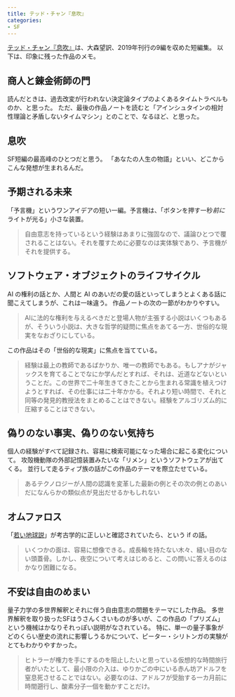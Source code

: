 ```yaml
---
title: テッド・チャン『息吹』
categories:
- SF
---
```


[テッド・チャン『息吹』](https://www.amazon.co.jp/dp/4152098996/)は、大森望訳、2019年刊行の9編を収めた短編集。
以下は、印象に残った作品のメモ。

## 商人と錬金術師の門

読んだときは、過去改変が行われない決定論タイプのよくあるタイムトラベルものか、と思った。
ただ、最後の作品ノートを読むと「アインシュタインの相対性理論と矛盾しないタイムマシン」とのことで、なるほど、と思った。

## 息吹

SF短編の最高峰のひとつだと思う。
「あなたの人生の物語」といい、どこからこんな発想が生まれるんだ。

## 予期される未来

「予言機」というワンアイデアの短い一編。予言機は、「ボタンを押す一秒*前に*ライトが光る」小さな装置。

> 自由意志を持っているという経験はあまりに強固なので、議論ひとつで覆されることはない。それを覆すために必要なのは実体験であり、予言機がそれを提供する。

## ソフトウェア・オブジェクトのライフサイクル

AI の権利の話とか、人間と AI のあいだの愛の話といってしまうとよくある話に聞こえてしまうが、これは一味違う。
作品ノートの次の一節がわかりやすい。

> AIに法的な権利を与えるべきだと登場人物が主張する小説はいくつもあるが、そういう小説は、大きな哲学的疑問に焦点をあてる一方、世俗的な現実をなおざりにしている。

この作品はその「世俗的な現実」に焦点を当てている。

> 経験は最上の教師であるばかりか、唯一の教師でもある。もしアナがジャックスを育てることでなにか学んだとすれば、それは、近道などないということだ。この世界で二十年生きてきたことから生まれる常識を植えつけようとすれば、その仕事には二十年かかる。それより短い時間で、それと同等の発見的教授法をまとめることはできない。経験をアルゴリズム的に圧縮することはできない。

## 偽りのない事実、偽りのない気持ち

個人の経験がすべて記録され、容易に検索可能になった場合に起こる変化について。
攻殻機動隊の外部記憶装置みたいな「リメン」というソフトウェアが出てくる。
並行して走るティブ族の話がこの作品のテーマを際立たせている。

> あるテクノロジーが人間の認識を変革した最新の例とその次の例とのあいだになんらかの類似点が見出だせるかもしれない

## オムファロス

「[若い地球説](https://ja.wikipedia.org/wiki/%E8%8B%A5%E3%81%84%E5%9C%B0%E7%90%83%E8%AA%AC)」が考古学的に正しいと確認されていたら、という if の話。

> いくつかの面は、容易に想像できる。成長輪を持たない木々、縫い目のない頭蓋骨。しかし、夜空について考えはじめると、この問いに答えるのはかなり困難になる。

## 不安は自由のめまい

量子力学の多世界解釈とそれに伴う自由意志の問題をテーマにした作品。
多世界解釈を取り扱ったSFはうさんくさいものが多いが、この作品の「プリズム」という機械はかなりそれっぽい説明がなされている。
特に、単一の量子事象がどのくらい歴史の流れに影響しうるかについて、ピーター・シリトンガの実験がとてもわかりやすかった。

> ヒトラーが権力を手にするのを阻止したいと思っている仮想的な時間旅行者がいたとして、最小限の介入は、ゆりかごの中にいる赤ん坊アドルフを窒息死させることではない。必要なのは、アドルフが受胎する一カ月前に時間遡行し、酸素分子一個を動かすことだけ。
